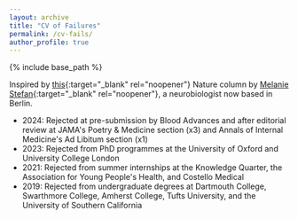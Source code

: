 ```yaml
---
layout: archive
title: "CV of Failures"
permalink: /cv-fails/
author_profile: true
---
```


{% include base_path %}

Inspired by [this](https://www.nature.com/articles/nj7322-467a){:target="_blank" rel="noopener"} Nature column by [Melanie Stefan](http://melaniestefan.net/){:target="_blank" rel="noopener"}, a neurobiologist now based in Berlin.

* 2024: Rejected at pre-submission by Blood Advances and after editorial review at JAMA's Poetry & Medicine section (x3) and Annals of Internal Medicine's Ad Libitum section (x1)
* 2023: Rejected from PhD programmes at the University of Oxford and University College London
* 2021: Rejected from summer internships at the Knowledge Quarter, the Association for Young People's Health, and Costello Medical
* 2019: Rejected from undergraduate degrees at Dartmouth College, Swarthmore College, Amherst College, Tufts University, and the University of Southern California
